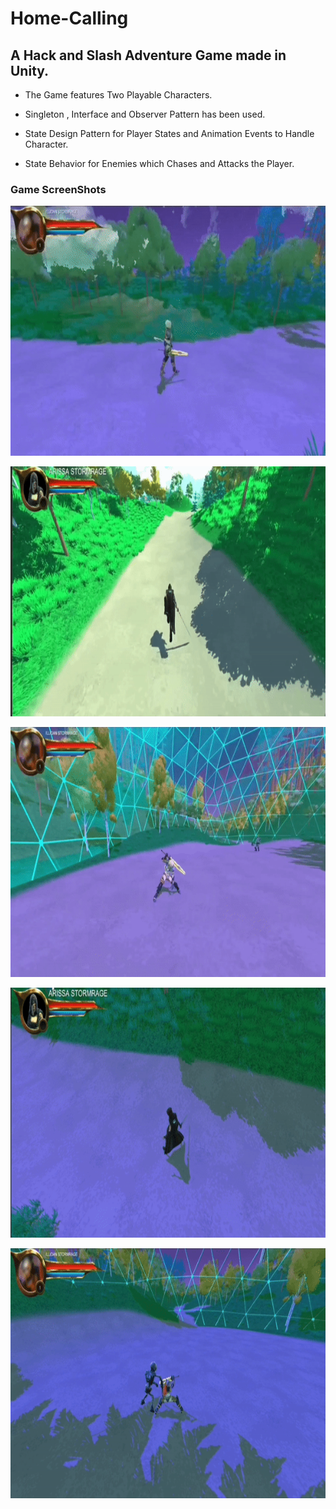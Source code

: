 # Home-Calling

## A Hack and Slash Adventure Game made in Unity.

- The Game features Two Playable Characters.

- Singleton , Interface and Observer Pattern has been used.

- State Design Pattern for Player States and Animation Events to Handle Character.

- State Behavior for Enemies which Chases and Attacks the Player.

### Game ScreenShots

<p><img align ="centre" alt = "gif" src="https://github.com/DarshanSahay/Home-Calling/blob/main/Game%20ScreenShots/Gif%201.gif" width="700" height="400" /></p>

<p><img align ="centre" alt = "gif" src="https://github.com/DarshanSahay/Home-Calling/blob/main/Game%20ScreenShots/Gif%202.gif" width="700" height="400" /></p>

<p><img align ="centre" alt = "gif" src="https://github.com/DarshanSahay/Home-Calling/blob/main/Game%20ScreenShots/Gif%203.gif" width="700" height="400" /></p>

<p><img align ="centre" alt = "gif" src="https://github.com/DarshanSahay/Home-Calling/blob/main/Game%20ScreenShots/Gif%204.gif" width="700" height="400" /></p>

<p><img align ="centre" alt = "gif" src="https://github.com/DarshanSahay/Home-Calling/blob/main/Game%20ScreenShots/Gif%205.gif" width="700" height="400" /></p>

